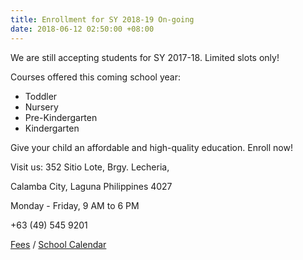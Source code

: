 ```yaml
---
title: Enrollment for SY 2018-19 On-going
date: 2018-06-12 02:50:00 +08:00
---
```


We are still accepting students for SY 2017-18. Limited slots only!

Courses offered this coming school year:

* Toddler
* Nursery
* Pre-Kindergarten
* Kindergarten 


Give your child an affordable and high-quality education. Enroll now!

Visit us:
352 Sitio Lote, Brgy. Lecheria,
 
Calamba City, Laguna Philippines 4027

Monday - Friday, 9 AM to 6 PM

+63 (49) 545 9201

[Fees](http://cleverminds.ph/#fees) / [School Calendar](http://cleverminds.ph/#calendar)